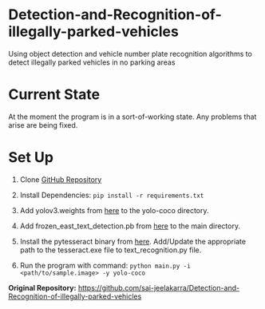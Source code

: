 # Detection-and-Recognition-of-illegally-parked-vehicles

Using object detection and vehicle number plate recognition algorithms to detect illegally parked vehicles in no parking areas

# Current State

At the moment the program is in a sort-of-working state. Any problems that arise are being fixed.  

# Set Up

1. Clone [GitHub Repository](https://github.com/Shaunaksb/Detection-and-Recognition-of-illegally-parked-vehicles.git)

2. Install Dependencies:
  `pip install -r requirements.txt`

3. Add yolov3.weights from [here](https://pjreddie.com/media/files/yolov3.weights) to the yolo-coco directory.

4. Add frozen_east_text_detection.pb from [here](https://github.com/oyyd/frozen_east_text_detection.pb/blob/master/frozen_east_text_detection.pb) to the main directory.

5. Install the pytesseract binary from [here](https://github.com/UB-Mannheim/tesseract/wiki). Add/Update the appropriate path to the tesseract.exe file to text_recognition.py file.

6. Run the program with command:
  `python main.py -i <path/to/sample.image> -y yolo-coco`
  
**Original Repository:** <https://github.com/sai-jeelakarra/Detection-and-Recognition-of-illegally-parked-vehicles>
